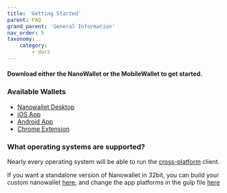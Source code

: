 ```yaml
---
title: 'Getting Started'
parent: FAQ
grand_parent: 'General Information'
nav_order: 5
taxonomy:
    category:
        - docs
---
```


#### Download either the NanoWallet or the MobileWallet to get started.

### Available Wallets

* [Nanowallet Desktop](https://github.com/NemProject/NanoWallet/releases)
* [iOS App](https://itunes.apple.com/us/app/nem-wallet/id1227112677)
* [Android App](https://play.google.com/store/apps/details?id=org.nem.nac.mainnet&hl=en)
* [Chrome Extension](https://chrome.google.com/webstore/detail/nem-microwallet/dhjphghceddgjhboapfeeonimnihpkkn)

### What operating systems are supported?

Nearly every operating system will be able to run the [cross-platform](https://github.com/NemProject/NanoWallet/releases) client.

If you want a standalone version of Nanowallet in 32bit, you can build your custom nanowallet [here](https://github.com/NemProject/NanoWallet), and change the app platforms in the gulp file [here](https://github.com/NemProject/NanoWallet/blob/master/gulpfile.js)

